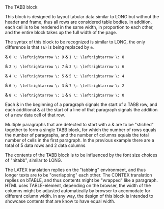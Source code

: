 The TABB block

This block is designed to layout tabular data similar to LONG
but without the header and frame, thus all rows are considered
table bodies. In addition, each cell is to be rendered in
the same width, in proportion to each other, and the entire
block takes up the full width of the page. 

The syntax of this block to be recognized is similar to LONG,
the only difference is that `(&)` is being replaced by `&`.

  &  ``0 \: \leftrightarrow \: 9``
  &  ``1 \: \leftrightarrow \: 8``

  &  ``2 \: \leftrightarrow \: 7``
  &  ``3 \: \leftrightarrow \: 6``

  &  ``4 \: \leftrightarrow \: 5``
  &  ``5 \: \leftrightarrow \: 4``

  &  ``6 \: \leftrightarrow \: 3``
  &  ``7 \: \leftrightarrow \: 2``

  &  ``8 \: \leftrightarrow \: 1``
  &  ``9 \: \leftrightarrow \: 0``

Each & in the beginning of a paragraph signals the start
of a TABB row, and each additional & at the start
of a line of that paragraph signals the addition of a 
new data cell of that row. 

Multiple paragraphs that are detected to start with a & are 
to be "stiched" together to form a single TABB block,
for which the number of rows equals the number of paragraphs,
and the number of columns equals the total number of cells
in the first paragraph.
In the previous example there are a total of 5 data rows
and 2 data columns

The contents of the TABB block is to be influenced by the
font size choices of "nitabb", similar to LONG.

The LATEX translation replies on the "tabbing" environment, and
thus longer texts are to be "overlapping" each other. The CONTEX
translation replies on bTABLE, and thus contents might be
"wrapped" like a paragraph. HTML uses TABLE-element, depending
on the browser, the width of the columns might be adjusted
automatically by browser to accomodate for different column
width. In any way, the design of this block is intended
to showcase contents that are know to have equal width.




